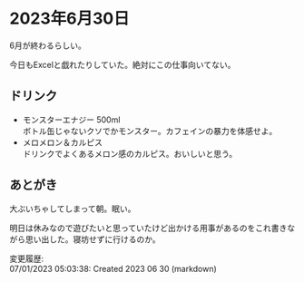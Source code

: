 # 2023年6月30日

6月が終わるらしい。

今日もExcelと戯れたりしていた。絶対にこの仕事向いてない。

## ドリンク

- モンスターエナジー 500ml  
ボトル缶じゃないクソでかモンスター。カフェインの暴力を体感せよ。
- メロメロン＆カルピス  
ドリンクでよくあるメロン感のカルピス。おいしいと思う。

## あとがき

大ぶいちゃしてしまって朝。眠い。

明日は休みなので遊びたいと思っていたけど出かける用事があるのをこれ書きながら思い出した。寝坊せずに行けるのか。

変更履歴:  
07/01/2023 05:03:38: Created 2023 06 30 (markdown)  

